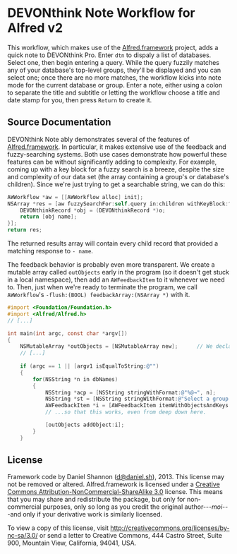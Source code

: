 # DEVONthink Note Workflow for Alfred v2
This workflow, which makes use of the [Alfred.framework][framework] project, adds a quick note to DEVONthink Pro. Enter `dtn` to dispaly a list of databases. Select one, then begin entering a query. While the query fuzzily matches any of your database's top-level groups, they'll be displayed and you can select one; once there are no more matches, the workflow kicks into note mode for the current database or group. Enter a note, either using a colon to separate the title and subtitle or letting the workflow choose a title and date stamp for you, then press `Return` to create it.

## Source Documentation
DEVONthink Note ably demonstrates several of the features of [Alfred.framework][framework]. In particular, it makes extensive use of the feedback and fuzzy-searching systems. Both use cases demonstrate how powerful these features can be without significantly adding to complexity. For example, coming up with a key block for a fuzzy search is a breeze, despite the size and complexity of our data set (the array containing a group's or database's children). Since we're just trying to get a searchable string, we can do this:

``````objectivec
AWWorkflow *aw = [[AWWorkflow alloc] init];
NSArray *res = [aw fuzzySearchFor:self.query in:children withKeyBlock:^NSString *(id o) {
    DEVONthinkRecord *obj = (DEVONthinkRecord *)o;
    return [obj name];
}];
return res;
```````````````````````````````````````````````````````````````````````````````````````````````

The returned results array will contain every child record that provided a matching response to `- name`.

The feedback behavior is probably even more transparent. We create a mutable array called `outObjects` early in the program (so it doesn't get stuck in a local namespace), then add an `AWFeedbackItem` to it whenever we need to. Then, just when we're ready to terminate the program, we call `AWWorkflow`'s `-flush:(BOOL) feedbackArray:(NSArray *)` with it.

```````objectivec
#import <Foundation/Foundation.h>
#import <Alfred/Alfred.h>
// [...]

int main(int argc, const char *argv[])
{
    NSMutableArray *outObjects = [NSMutableArray new];      // We declare it in our outermost level of nesting...
    // [...]
    
    if (argc == 1 || [argv1 isEqualToString:@"")
    {
        for(NSString *n in dbNames)
        {
            NSString *acp = [NSString stringWithFormat:@"%@→", n];
            NSString *st = [NSString stringWithFormat:@"Select a group in \"%@\"", n];
            AWFeedbackItem *i = [AWFeedbackItem itemWithObjectsAndKeys:@NO, @"valid", acp, @"autocomplete", n, @"title", st, @"subtitle", dbIcon, @"icon", nil];
            // ...so that this works, even from deep down here.

            [outObjects addObject:i];
        }
    }
````````````````````````````````````````````````````````````````````````````````````````````````

## License
Framework code by Daniel Shannon ([d@daniel.sh](d@daniel.sh)), 2013. This license may not be removed or altered. Alfred.framework is licensed under a [Creative Commons Attribution-NonCommercial-ShareAlike 3.0](http://creativecommons.org/licenses/by-nc-sa/3.0/) license. This means that you may share and redistribute the package, but only for non-commercial purposes, only so long as you credit the original author---_moi_---and only if your derivative work is similarly licensed.

To view a copy of this license, visit http://creativecommons.org/licenses/by-nc-sa/3.0/ or send a letter to Creative Commons, 444 Castro Street, Suite 900, Mountain View, California, 94041, USA.

[framework]: https://github.com/phyllisstein/Alfred.framework "Github: Alfred.framework"
